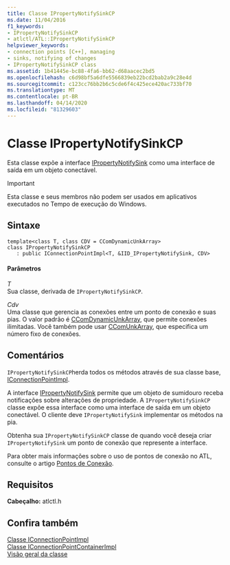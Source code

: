 ```yaml
---
title: Classe IPropertyNotifySinkCP
ms.date: 11/04/2016
f1_keywords:
- IPropertyNotifySinkCP
- atlctl/ATL::IPropertyNotifySinkCP
helpviewer_keywords:
- connection points [C++], managing
- sinks, notifying of changes
- IPropertyNotifySinkCP class
ms.assetid: 1b41445e-bc88-4fa6-bb62-d68aacec2bd5
ms.openlocfilehash: c6d98bf5a6dfe5566839eb22bcd2bab2a9c28e4d
ms.sourcegitcommit: c123cc76bb2b6c5cde6f4c425ece420ac733bf70
ms.translationtype: MT
ms.contentlocale: pt-BR
ms.lasthandoff: 04/14/2020
ms.locfileid: "81329603"
---
```

# <a name="ipropertynotifysinkcp-class"></a>Classe IPropertyNotifySinkCP

Esta classe expõe a interface [IPropertyNotifySink](/windows/win32/api/ocidl/nn-ocidl-ipropertynotifysink) como uma interface de saída em um objeto conectável.

> [!IMPORTANT]
> Esta classe e seus membros não podem ser usados em aplicativos executados no Tempo de execução do Windows.

## <a name="syntax"></a>Sintaxe

```
template<class T, class CDV = CComDynamicUnkArray>
class IPropertyNotifySinkCP
   : public IConnectionPointImpl<T, &IID_IPropertyNotifySink, CDV>
```

#### <a name="parameters"></a>Parâmetros

*T*<br/>
Sua classe, derivada de `IPropertyNotifySinkCP`.

*Cdv*<br/>
Uma classe que gerencia as conexões entre um ponto de conexão e suas pias. O valor padrão é [CComDynamicUnkArray](../../atl/reference/ccomdynamicunkarray-class.md), que permite conexões ilimitadas. Você também pode usar [CComUnkArray](../../atl/reference/ccomunkarray-class.md), que especifica um número fixo de conexões.

## <a name="remarks"></a>Comentários

`IPropertyNotifySinkCP`herda todos os métodos através de sua classe base, [IConnectionPointImpl](../../atl/reference/iconnectionpointimpl-class.md).

A interface [IPropertyNotifySink](/windows/win32/api/ocidl/nn-ocidl-ipropertynotifysink) permite que um objeto de sumidouro receba notificações sobre alterações de propriedade. A `IPropertyNotifySinkCP` classe expõe essa interface como uma interface de saída em um objeto conectável. O cliente deve `IPropertyNotifySink` implementar os métodos na pia.

Obtenha sua `IPropertyNotifySinkCP` classe de quando você deseja criar `IPropertyNotifySink` um ponto de conexão que represente a interface.

Para obter mais informações sobre o uso de pontos de conexão no ATL, consulte o artigo [Pontos de Conexão](../../atl/atl-connection-points.md).

## <a name="requirements"></a>Requisitos

**Cabeçalho:** atlctl.h

## <a name="see-also"></a>Confira também

[Classe IConnectionPointImpl](../../atl/reference/iconnectionpointimpl-class.md)<br/>
[Classe IConnectionPointContainerImpl](../../atl/reference/iconnectionpointcontainerimpl-class.md)<br/>
[Visão geral da classe](../../atl/atl-class-overview.md)
